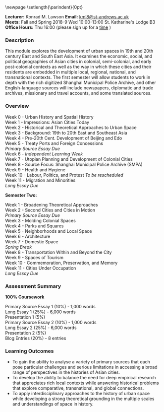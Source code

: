 \newpage
\setlength{\parindent}{0pt}

**Lecturer:** Konrad M. Lawson **Email:** kml8@st-andrews.ac.uk   
**Meets:** Fall and Spring 2018-9 Wed 10:00-13:00 St. Katharine's Lodge B3    
**Office Hours:** Thu 16:00 (please sign up for a [time](https://goo.gl/Rh19wj) )

### Description	

This module explores the development of urban spaces in 19th and 20th century East and South East Asia. It examines the economic, social, and political geographies of Asian cities in colonial, semi-colonial, and early post-colonial contexts as well as the way in which these cities and their residents are embedded in multiple local, regional, national, and transnational contexts. The first semester will allow students to work in depth with the rich digitized Shanghai Municipal Police Archive, and other English-language sources will include newspapers, diplomatic and trade archives, missionary and travel accounts, and some translated sources. 

### Overview

Week 0 - Urban History and Spatial History  
Week 1 - Impressions: Asian Cities Today   
Week 2 - Historical and Theoretical Approaches to Urban Space  
Week 3 - Background: 19th to 20th East and Southeast Asia  
Week 4 - Pre-20th Cent. Development of Beijing and Edo  
Week 5 - Treaty Ports and Foreign Concessions   
*Primary Source Essay Due*  
Week 6 - *Independent Learning Week*  
Week 7 - Utopian Planning and Development of Colonial Cities  
Week 8 - Source Focus: Shanghai Municipal Police Archive (SMPA)  
Week 9 - Health and Hygiene  
Week 10 - Labour, Politics, and Protest *To be rescheduled*  
Week 11 - Migration and Minorities  
*Long Essay Due* 

**Semester Two:**

Week 1 - Broadening Theoretical Approaches  
Week 2 - Second Cities and Cities in Motion   
*Primary Source Essay Due*  
Week 3 - Molding Colonial Spaces  
Week 4 - Parks and Squares  
Week 5 - Neighborhoods and Local Space  
Week 6 - Architecture  
Week 7 - Domestic Space  
*Spring Break*    
Week 8 - Transportation Within and Beyond the City  
Week 9 - Spaces of Tourism   
Week 10 - Commemoration, Preservation, and Memory  
Week 11 - Cities Under Occupation  
*Long Essay Due* 

### Assessment Summary

**100% Coursework**  

Primary Source Essay 1 (10%) - 1,000 words  
Long Essay 1 (25%) - 6,000 words  
Presentation 1 (5%)   
Primary Source Essay 2 (10%) - 1,000 words  
Long Essay 2 (25%) - 6,000 words  
Presentation 2 (5%)  
Blog Entries (20%) - 8 entries  

### Learning Outcomes

* To gain the ability to analyse a variety of primary sources that each pose particular challenges and serious limitations in accessing a broad range of perspectives in the histories of Asian cities. 
* To develop the ability to balance the need for deep empirical research that appreciates rich local contexts while answering historical problems that explore comparative, transnational, and global connections.
* To apply interdisciplinary approaches to the history of urban space while developing a strong theoretical grounding in the multiple scales and understandings of space in history. 

